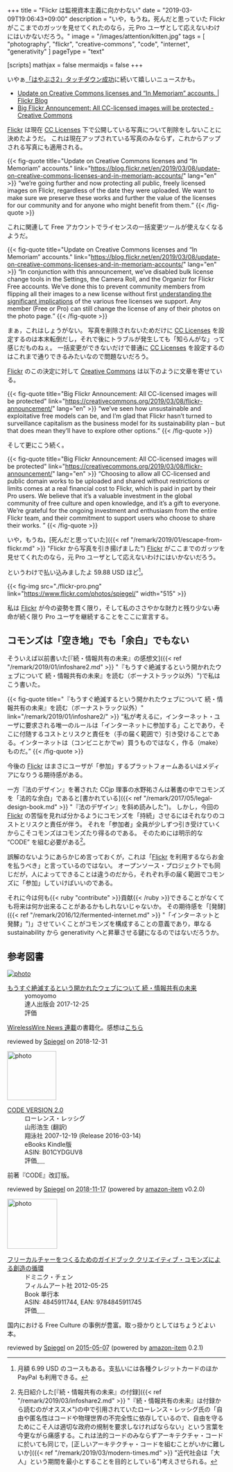 +++
title = "Flickr は監視資本主義に向かわない"
date = "2019-03-09T19:06:43+09:00"
description = "いや，もうね，死んだと思っていた Flickr がここまでのガッツを見せてくれたのなら，元 Pro ユーザとして応えないわけにはいかないだろう。"
image = "/images/attention/kitten.jpg"
tags = [ "photography", "flickr", "creative-commons", "code", "internet", "generativity" ]
pageType = "text"

[scripts]
  mathjax = false
  mermaidjs = false
+++

いやぁ[「はやぶさ2」タッチダウン成功](http://www.jaxa.jp/press/2019/02/20190222a_j.html "JAXA | 小惑星探査機「はやぶさ2」第1回目タッチダウン成功について")に続いて嬉しいニュースかも。

- [Update on Creative Commons licenses and “In Memoriam” accounts. | Flickr Blog](https://blog.flickr.net/en/2019/03/08/update-on-creative-commons-licenses-and-in-memoriam-accounts/)
- [Big Flickr Announcement: All CC-licensed images will be protected - Creative Commons](https://creativecommons.org/2019/03/08/flickr-announcement/)

[Flickr] は現在 [CC Licenses] 下で公開している写真について削除をしないことに決めたようだ。
これは現在アップされている写真のみならず，これからアップされる写真にも適用される。

{{< fig-quote title="Update on Creative Commons licenses and “In Memoriam” accounts." link="https://blog.flickr.net/en/2019/03/08/update-on-creative-commons-licenses-and-in-memoriam-accounts/" lang="en" >}}
<q>we’re going further and now protecting all public, freely licensed images on Flickr, regardless of the date they were uploaded. We want to make sure we preserve these works and further the value of the licenses for our community and for anyone who might benefit from them.</q>
{{< /fig-quote >}}

これに関連して Free アカウントでライセンスの一括変更ツールが使えなくなるようだ。

{{< fig-quote title="Update on Creative Commons licenses and “In Memoriam” accounts." link="https://blog.flickr.net/en/2019/03/08/update-on-creative-commons-licenses-and-in-memoriam-accounts/" lang="en" >}}
<q>In conjunction with this announcement, we’ve disabled bulk license change tools in the Settings, the Camera Roll, and the Organizr for Flickr Free accounts. We’ve done this to prevent community members from flipping all their images to a new license without first <a href="https://www.flickr.com/creativecommons">understanding the significant implications</a> of the various free licenses we support. Any member (Free or Pro) can still change the license of any of their photos on the photo page.</q>
{{< /fig-quote >}}

まぁ，これはしょうがない。
写真を削除されないためだけに [CC Licenses] を設定するのは本末転倒だし，それで後にトラブルが発生しても「知らんがな」って感じだものねぇ。
一括変更ができないだけで普通に [CC Licenses] を設定するのはこれまで通りできるみたいなので問題ないだろう。

[Flickr] のこの決定に対して [Creative Commons] は以下のように文章を寄せている。

{{< fig-quote title="Big Flickr Announcement: All CC-licensed images will be protected" link="https://creativecommons.org/2019/03/08/flickr-announcement/" lang="en" >}}
<q>we’ve seen how unsustainable and exploitative free models can be, and I’m glad that Flickr hasn’t turned to surveillance capitalism as the business model for its sustainability plan – but that does mean they’ll have to explore other options.</q>
{{< /fig-quote >}}

そして更にこう続く。

{{< fig-quote title="Big Flickr Announcement: All CC-licensed images will be protected" link="https://creativecommons.org/2019/03/08/flickr-announcement/" lang="en" >}}
<q>Choosing to allow all CC-licensed and public domain works to be uploaded and shared without restrictions or limits comes at a real financial cost to Flickr, which is paid in part by their Pro users. We believe that it’s a valuable investment in the global community of free culture and open knowledge, and it’s a gift to everyone. We’re grateful for the ongoing investment and enthusiasm from the entire Flickr team, and their commitment to support users who choose to share their works. </q>
{{< /fig-quote >}}

いや，もうね，[死んだと思っていた]({{< ref "/remark/2019/01/escape-from-flickr.md" >}} "Flickr から写真を引き揚げました") [Flickr] がここまでのガッツを見せてくれたのなら，元 Pro ユーザとして応えないわけにはいかないだろう。

というわけで払い込みましたよ 59.88 USD ほど[^pay1]。

[^pay1]: 月額 6.99 USD のコースもある。支払いには各種クレジットカードのほか PayPal も利用できる。

{{< fig-img src="./flickr-pro.png" link="https://www.flickr.com/photos/spiegel/" width="515" >}}

私は [Flickr] が今の姿勢を貫く限り，そして私のささやかな財力と残り少ない寿命が続く限り Pro ユーザを継続することをここに宣言する。

## コモンズは「空き地」でも「余白」でもない

そういえば以前書いた[『続・情報共有の未来』の感想文]({{< ref "/remark/2019/01/infoshare2.md" >}} "『もうすぐ絶滅するという開かれたウェブについて 続・情報共有の未来』を読む（ボーナストラック以外）")で私はこう書いた。

{{< fig-quote title="『もうすぐ絶滅するという開かれたウェブについて 続・情報共有の未来』を読む（ボーナストラック以外）" link="/remark/2019/01/infoshare2/" >}}
<q>私が考えるに，インターネット・ユーザに要求される唯一のルールは「インターネットに参加する」ことであり，そこに付随するコストとリスクと責任を（手の届く範囲で）引き受けることである。インターネットは（コンビニとかでw）買うものではなく，作る（make）ものだ。</q>
{{< /fig-quote >}}

今後の [Flickr] はまさにユーザが「参加」するプラットフォームあるいはメディアになりうる期待感がある。

一方『法のデザイン』を著された CCjp 理事の水野祐さんは著書の中でコモンズを「法的な余白」であると[書かれている]({{< ref "/remark/2017/05/legal-design-book.md" >}} "『法のデザイン』を斜め読みした")。
しかし，今回の [Flickr] の苦悩を見れば分かるようにコモンズを「持続」させるにはそれなりのコストとリスクと責任が伴う。
それを「参加者」全員が少しずつ引き受けていくからこそコモンズはコモンズたり得るのである。
そのためには明示的な “CODE” を組む必要がある[^code1]。

[^code1]: 先日紹介した[『続・情報共有の未来』の付録]({{< ref "/remark/2019/03/infoshare2.md" >}} "『続・情報共有の未来』は付録から読むのがオススメ")の中で引用されていたローレンス・レッシグ氏の「自由や匿名性はコードや物理世界の不完全性に依存しているので、自由を守るためにこそ人は適切な政府の規制を要求しなければならない」という言葉を今更ながら痛感する。これは法的コードのみならずアーキテクチャ・コードに於いても同じで，[正しいアーキテクチャ・コードを組むことがいかに難しいか]({{< ref "/remark/2019/03/modern-times.md" >}} "近代社会は「大人」という期間を最小とすることを目的としている")考えさせられる。

誤解のないようにあらかじめ言っておくが，これは「[Flickr] を利用するならお金を払うべき」と言っているのではない。
オープンソース・プロジェクトでも同じだが，人によってできることは違うのだから，それぞれ手の届く範囲でコモンズに「参加」していけばいいのである。

それに今は何も{{< ruby "contribute" >}}貢献{{< /ruby >}}できることがなくても将来は何か出来ることがあるかもしれないじゃないか。
その期待感を「[発酵]({{< ref "/remark/2016/12/fermented-internet.md" >}} "「インターネットと発酵」")」させていくことがコモンズを構成することの意義であり，単なる sustainability から generativity へと昇華させる鍵になるのではないだろうか。

[Flickr]: https://www.flickr.com/
[Creative Commons]: https://creativecommons.org/ "Creative Commons"
[CC Licenses]: https://creativecommons.org/licenses/ "ライセンスについて - Creative Commons"

## 参考図書

<div class="hreview" >
	<div class="photo"><a class="item url" href="https://tatsu-zine.com/books/infoshare2"><img src="https://tatsu-zine.com/images/books/877/cover_s.jpg" alt="photo"></a></div>
    <dl class="fn">
      <dt><a href="https://tatsu-zine.com/books/infoshare2">もうすぐ絶滅するという開かれたウェブについて 続・情報共有の未来</a></dt>
      <dd>yomoyomo</dd>
      <dd>達人出版会 2017-12-25</dd>
      <dd>評価&nbsp;<abbr class="rating fa-sm" title="4">
        <i class="fas fa-star"></i>
        <i class="fas fa-star"></i>
        <i class="fas fa-star"></i>
        <i class="fas fa-star"></i>
        <i class="far fa-star"></i>
      </abbr></dd>
    </dl>
    <p class="description"><a href="https://wirelesswire.jp/author/yomoyomo/">WirelessWire News 連載</a>の書籍化。感想は<a href="/remark/2019/01/infoshare2/">こちら</a></p>
	<p class="powered-by" >reviewed by <a href='#maker' class='reviewer'>Spiegel</a> on <abbr class="dtreviewed">2018-12-31</abbr></p>
</div>

<div class="hreview">
  <div class="photo"><a class="item url" href="https://www.amazon.co.jp/CODE-VERSION-2-0-%E3%83%AD%E3%83%BC%E3%83%AC%E3%83%B3%E3%82%B9%E3%83%BB%E3%83%AC%E3%83%83%E3%82%B7%E3%82%B0-ebook/dp/B01CYDGUV8?SubscriptionId=AKIAJYVUJ3DMTLAECTHA&tag=baldandersinf-22&linkCode=xm2&camp=2025&creative=165953&creativeASIN=B01CYDGUV8"><img src="https://images-fe.ssl-images-amazon.com/images/I/31Q2jh%2B5SgL._SL160_.jpg" width="113" alt="photo"></a></div>
  <dl class="fn">
    <dt><a href="https://www.amazon.co.jp/CODE-VERSION-2-0-%E3%83%AD%E3%83%BC%E3%83%AC%E3%83%B3%E3%82%B9%E3%83%BB%E3%83%AC%E3%83%83%E3%82%B7%E3%82%B0-ebook/dp/B01CYDGUV8?SubscriptionId=AKIAJYVUJ3DMTLAECTHA&tag=baldandersinf-22&linkCode=xm2&camp=2025&creative=165953&creativeASIN=B01CYDGUV8">CODE VERSION 2.0</a></dt>
	<dd>ローレンス・レッシグ</dd>
	<dd>山形浩生 (翻訳)</dd>
    <dd>翔泳社 2007-12-19 (Release 2016-03-14)</dd>
    <dd>eBooks Kindle版</dd>
    <dd>ASIN: B01CYDGUV8</dd>
    <dd>評価<abbr class="rating fa-sm" title="4">&nbsp;<i class="fas fa-star"></i>&nbsp;<i class="fas fa-star"></i>&nbsp;<i class="fas fa-star"></i>&nbsp;<i class="fas fa-star"></i>&nbsp;<i class="far fa-star"></i></abbr></dd>
  </dl>
  <p class="description">前著『CODE』改訂版。</p>
  <p class="powered-by" >reviewed by <a href='#maker' class='reviewer'>Spiegel</a> on <abbr class="dtreviewed" title="2018-11-17">2018-11-17</abbr> (powered by <a href="https://github.com/spiegel-im-spiegel/amazon-item" >amazon-item</a> v0.2.0)</p>
</div>

<div class="hreview">
  <div class="photo"><a class="item url" href="https://www.amazon.co.jp/%E3%83%95%E3%83%AA%E3%83%BC%E3%82%AB%E3%83%AB%E3%83%81%E3%83%A3%E3%83%BC%E3%82%92%E3%81%A4%E3%81%8F%E3%82%8B%E3%81%9F%E3%82%81%E3%81%AE%E3%82%AC%E3%82%A4%E3%83%89%E3%83%96%E3%83%83%E3%82%AF-%E3%82%AF%E3%83%AA%E3%82%A8%E3%82%A4%E3%83%86%E3%82%A3%E3%83%96%E3%83%BB%E3%82%B3%E3%83%A2%E3%83%B3%E3%82%BA%E3%81%AB%E3%82%88%E3%82%8B%E5%89%B5%E9%80%A0%E3%81%AE%E5%BE%AA%E7%92%B0-%E3%83%89%E3%83%9F%E3%83%8B%E3%82%AF%E3%83%BB%E3%83%81%E3%82%A7%E3%83%B3/dp/4845911744?SubscriptionId=AKIAJYVUJ3DMTLAECTHA&tag=baldandersinf-22&linkCode=xm2&camp=2025&creative=165953&creativeASIN=4845911744"><img src="https://images-fe.ssl-images-amazon.com/images/I/51pDWTdSdlL._SL160_.jpg" width="115" alt="photo"></a></div>
  <dl class="fn">
    <dt><a href="https://www.amazon.co.jp/%E3%83%95%E3%83%AA%E3%83%BC%E3%82%AB%E3%83%AB%E3%83%81%E3%83%A3%E3%83%BC%E3%82%92%E3%81%A4%E3%81%8F%E3%82%8B%E3%81%9F%E3%82%81%E3%81%AE%E3%82%AC%E3%82%A4%E3%83%89%E3%83%96%E3%83%83%E3%82%AF-%E3%82%AF%E3%83%AA%E3%82%A8%E3%82%A4%E3%83%86%E3%82%A3%E3%83%96%E3%83%BB%E3%82%B3%E3%83%A2%E3%83%B3%E3%82%BA%E3%81%AB%E3%82%88%E3%82%8B%E5%89%B5%E9%80%A0%E3%81%AE%E5%BE%AA%E7%92%B0-%E3%83%89%E3%83%9F%E3%83%8B%E3%82%AF%E3%83%BB%E3%83%81%E3%82%A7%E3%83%B3/dp/4845911744?SubscriptionId=AKIAJYVUJ3DMTLAECTHA&tag=baldandersinf-22&linkCode=xm2&camp=2025&creative=165953&creativeASIN=4845911744">フリーカルチャーをつくるためのガイドブック  クリエイティブ・コモンズによる創造の循環</a></dt>
	<dd>ドミニク・チェン</dd>
    <dd>フィルムアート社 2012-05-25</dd>
    <dd>Book 単行本</dd>
    <dd>ASIN: 4845911744, EAN: 9784845911745</dd>
    <dd>評価<abbr class="rating fa-sm" title="4">&nbsp;<i class="fas fa-star"></i>&nbsp;<i class="fas fa-star"></i>&nbsp;<i class="fas fa-star"></i>&nbsp;<i class="fas fa-star"></i>&nbsp;<i class="far fa-star"></i></abbr></dd>
  </dl>
  <p class="description">国内における Free Culture の事例が豊富。取っ掛かりとしてはちょうどよい本。</p>
  <p class="powered-by" >reviewed by <a href='#maker' class='reviewer'>Spiegel</a> on <abbr class="dtreviewed" title="2015-05-07">2015-05-07</abbr> (powered by <a href="https://github.com/spiegel-im-spiegel/amazon-item" >amazon-item</a> 0.2.1)</p>
</div>

